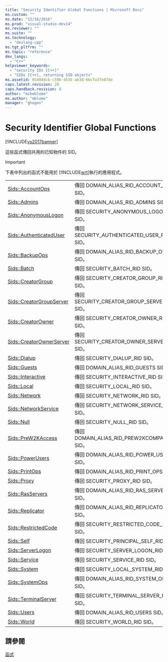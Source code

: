```yaml
---
title: "Security Identifier Global Functions | Microsoft Docs"
ms.custom: ""
ms.date: "12/16/2016"
ms.prod: "visual-studio-dev14"
ms.reviewer: ""
ms.suite: ""
ms.technology: 
  - "devlang-cpp"
ms.tgt_pltfrm: ""
ms.topic: "reference"
dev_langs: 
  - "C++"
helpviewer_keywords: 
  - "security IDs [C++]"
  - "SIDs [C++], returning SID objects"
ms.assetid: 85404dcb-c59b-4535-ab3d-66cfa37e87de
caps.latest.revision: 20
caps.handback.revision: 8
author: "mikeblome"
ms.author: "mblome"
manager: "ghogen"
---
```

# Security Identifier Global Functions
[!INCLUDE[vs2017banner](../../assembler/inline/includes/vs2017banner.md)]

這些函式傳回共用的已知物件的 SID。  
  
> [!IMPORTANT]
>  下表中列出的函式不能用於 [!INCLUDE[wrt](../../atl/reference/includes/wrt_md.md)]執行的應用程式。  
  
|||  
|-|-|  
|[Sids::AccountOps](../Topic/Sids::AccountOps.md)|傳回 DOMAIN\_ALIAS\_RID\_ACCOUNT\_OPS SID。|  
|[Sids::Admins](../Topic/Sids::Admins.md)|傳回 DOMAIN\_ALIAS\_RID\_ADMINS SID。|  
|[Sids::AnonymousLogon](../Topic/Sids::AnonymousLogon.md)|傳回 SECURITY\_ANONYMOUS\_LOGON\_RID SID。|  
|[Sids::AuthenticatedUser](../Topic/Sids::AuthenticatedUser.md)|傳回 SECURITY\_AUTHENTICATED\_USER\_RID SID。|  
|[Sids::BackupOps](../Topic/Sids::BackupOps.md)|傳回 DOMAIN\_ALIAS\_RID\_BACKUP\_OPS SID。|  
|[Sids::Batch](../Topic/Sids::Batch.md)|傳回 SECURITY\_BATCH\_RID SID。|  
|[Sids::CreatorGroup](../Topic/Sids::CreatorGroup.md)|傳回 SECURITY\_CREATOR\_GROUP\_RID SID。|  
|[Sids::CreatorGroupServer](../Topic/Sids::CreatorGroupServer.md)|傳回 SECURITY\_CREATOR\_GROUP\_SERVER\_RID SID。|  
|[Sids::CreatorOwner](../Topic/Sids::CreatorOwner.md)|傳回 SECURITY\_CREATOR\_OWNER\_RID SID。|  
|[Sids::CreatorOwnerServer](../Topic/Sids::CreatorOwnerServer.md)|傳回 SECURITY\_CREATOR\_OWNER\_SERVER\_RID SID。|  
|[Sids::Dialup](../Topic/Sids::Dialup.md)|傳回 SECURITY\_DIALUP\_RID SID。|  
|[Sids::Guests](../Topic/Sids::Guests.md)|傳回 DOMAIN\_ALIAS\_RID\_GUESTS SID。|  
|[Sids::Interactive](../Topic/Sids::Interactive.md)|傳回 SECURITY\_INTERACTIVE\_RID SID。|  
|[Sids::Local](../Topic/Sids::Local.md)|傳回 SECURITY\_LOCAL\_RID SID。|  
|[Sids::Network](../Topic/Sids::Network.md)|傳回 SECURITY\_NETWORK\_RID SID。|  
|[Sids::NetworkService](../Topic/Sids::NetworkService.md)|傳回 SECURITY\_NETWORK\_SERVICE\_RID SID。|  
|[Sids::Null](../Topic/Sids::Null.md)|傳回 SECURITY\_NULL\_RID SID。|  
|[Sids::PreW2KAccess](../Topic/Sids::PreW2KAccess.md)|傳回 DOMAIN\_ALIAS\_RID\_PREW2KCOMPACCESS SID。|  
|[Sids::PowerUsers](../Topic/Sids::PowerUsers.md)|傳回 DOMAIN\_ALIAS\_RID\_POWER\_USERS SID。|  
|[Sids::PrintOps](../Topic/Sids::PrintOps.md)|傳回 DOMAIN\_ALIAS\_RID\_PRINT\_OPS SID。|  
|[Sids::Proxy](../Topic/Sids::Proxy.md)|傳回 SECURITY\_PROXY\_RID SID。|  
|[Sids::RasServers](../Topic/Sids::RasServers.md)|傳回 DOMAIN\_ALIAS\_RID\_RAS\_SERVERS SID。|  
|[Sids::Replicator](../Topic/Sids::Replicator.md)|傳回 DOMAIN\_ALIAS\_RID\_REPLICATOR SID。|  
|[Sids::RestrictedCode](../Topic/Sids::RestrictedCode.md)|傳回 SECURITY\_RESTRICTED\_CODE\_RID SID。|  
|[Sids::Self](../Topic/Sids::Self.md)|傳回 SECURITY\_PRINCIPAL\_SELF\_RID SID。|  
|[Sids::ServerLogon](../Topic/Sids::ServerLogon.md)|傳回 SECURITY\_SERVER\_LOGON\_RID SID。|  
|[Sids::Service](../Topic/Sids::Service.md)|傳回 SECURITY\_SERVICE\_RID SID。|  
|[Sids::System](../Topic/Sids::System.md)|傳回 SECURITY\_LOCAL\_SYSTEM\_RID SID。|  
|[Sids::SystemOps](../Topic/Sids::SystemOps.md)|傳回 DOMAIN\_ALIAS\_RID\_SYSTEM\_OPS SID。|  
|[Sids::TerminalServer](../Topic/Sids::TerminalServer.md)|傳回 SECURITY\_TERMINAL\_SERVER\_RID SID。|  
|[Sids::Users](../Topic/Sids::Users.md)|傳回 DOMAIN\_ALIAS\_RID\_USERS SID。|  
|[Sids::World](../Topic/Sids::World.md)|傳回 SECURITY\_WORLD\_RID SID。|  
  
## 請參閱  
 [函式](../../atl/reference/atl-functions.md)